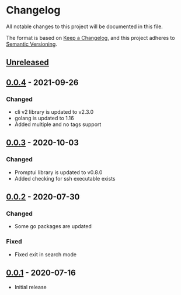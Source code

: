 # Changelog

All notable changes to this project will be documented in this file.

The format is based on [Keep a Changelog](https://keepachangelog.com/en/1.0.0/),
and this project adheres to [Semantic Versioning](https://semver.org/spec/v2.0.0.html).

## [Unreleased]

## [0.0.4] - 2021-09-26

### Changed
- cli v2 library is updated to v2.3.0
- golang is updated to 1.16
- Added multiple and no tags support

## [0.0.3] - 2020-10-03

### Changed
- Promptui library is updated to v0.8.0
- Added checking for ssh executable exists

## [0.0.2] - 2020-07-30

### Changed
- Some go packages are updated

### Fixed
- Fixed exit in search mode

## [0.0.1] - 2020-07-16

- Initial release

[unreleased]: https://github.com/LuciferInLove/dynamic-sshmenu-aws/compare/v0.0.4...HEAD
[0.0.4]: https://github.com/LuciferInLove/dynamic-sshmenu-aws/compare/v0.0.3...v0.0.4
[0.0.3]: https://github.com/LuciferInLove/dynamic-sshmenu-aws/compare/v0.0.2...v0.0.3
[0.0.2]: https://github.com/LuciferInLove/dynamic-sshmenu-aws/compare/v0.0.1...v0.0.2
[0.0.1]: https://github.com/LuciferInLove/dynamic-sshmenu-aws/releases/tag/v0.0.1
